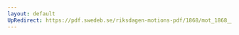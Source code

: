 ```yaml
---
layout: default
UpRedirect: https://pdf.swedeb.se/riksdagen-motions-pdf/1868/mot_1868__fk__00001/mot_1868__fk__00001_005.pdf
---
```

